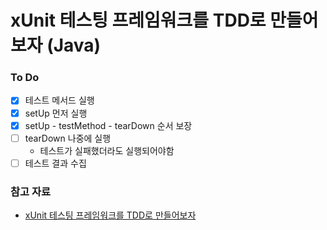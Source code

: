 # xUnit 테스팅 프레임워크를 TDD로 만들어보자 (Java)

### To Do
- [x] 테스트 메서드 실행
- [x] setUp 먼저 실행
- [x] setUp - testMethod - tearDown 순서 보장
- [ ] tearDown 나중에 실행
  - 테스트가 실패했더라도 실행되어야함
- [ ] 테스트 결과 수집

### 참고 자료
- [xUnit 테스팅 프레임워크를 TDD로 만들어보자](https://www.youtube.com/watch?v=tdKFZcZSJmg)
